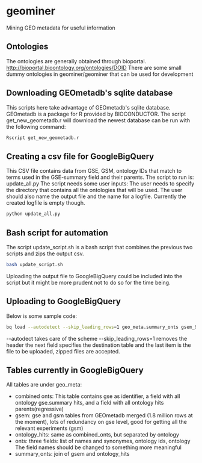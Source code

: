 # geominer
Mining GEO metadata for useful information

## Ontologies
The ontologies are generally obtained through bioportal.
http://bioportal.bioontology.org/ontologies/DOID
There are some small dummy ontologies in geominer/geominer that can be used for development

## Downloading GEOmetadb's sqlite database
This scripts here take advantage of GEOmetadb's sqlite database. GEOmetadb is a package for R provided by BIOCONDUCTOR.
The script get_new_geometadb.r will download the newest database can be run with the following command:

```bash
Rscript get_new_geometadb.r
```

## Creating a csv file for GoogleBigQuery
This CSV file contains data from GSE, GSM, ontology IDs that match to terms used in the GSE-summary field and their parents.
The script to run is: update_all.py
The script needs some user inputs:
The user needs to specify the directory that contains all the ontologies that will be used. The user should also name the output file
and the name for a logfile. Currently the created logfile is empty though.

```bash
python update_all.py
```
## Bash script for automation
The script update_script.sh is a bash script that combines the previous two scripts and zips the output csv.

```bash
bash update_script.sh
```

Uploading the output file to GoogleBigQuery could be included into the script but it might be more prudent not to do so for the time being.

## Uploading to GoogleBigQuery
Below is some sample code:
```bash
bq load --autodetect --skip_leading_rows=1 geo_meta.summary_onts gsem_9onts_2.csv.gz
```
--autodect takes care of the scheme 
--skip_leading_rows=1 removes the header
the next field specifies the destination table 
and the last item is the file to be uploaded, zipped files are accepted.


## Tables currently in GoogleBigQuery
All tables are under geo_meta:
- combined onts: This table contains gse as identifier, a field with all ontology gse.summary hits, and a field with all ontology hits parents(regressive) 
- gsem: gse and gsm tables from GEOmetadb merged (1.8 million rows at the moment), lots of redundancy on gse level, good for getting all the relevant experiments (gsm) 
- ontology_hits: same as combined_onts, but separated by ontology
- onts: three fields: list of names and synonymes, ontology ids, ontology 
The field names should be changed to something more meaningful
- summary_onts: join of gsem and ontology_hits
